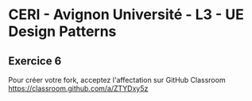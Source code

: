 # CERI - Avignon Université - L3 - UE Design Patterns

## Exercice 6


Pour créer votre fork, acceptez l'affectation sur GitHub Classroom https://classroom.github.com/a/ZTYDxy5z
